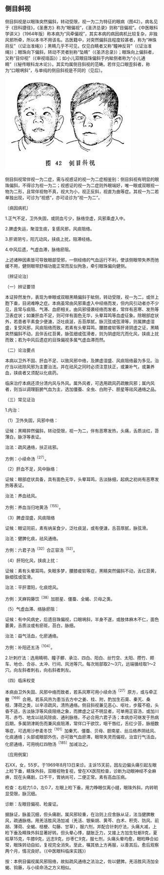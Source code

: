 ## 侧目斜视

侧目斜视是以眼珠突然偏斜，转动受限，视一为二为特征的眼病（图42）。病名见于《目科捷径》，《圣惠方》称为“眼偏视”，《圣济总录》则称“目偏视”。《中医眼科学讲义》（1964年版）称本病为“风牵偏视”，其实本病的病因病机比较复杂，非独风邪所牵，所以本书不用该名。古医籍中，对突然偏斜且程度较甚者，称为“神珠将反”（《证治准绳》）；黑睛几乎不可见，仅见白睛者又称“瞳神反背”（《证治准绳》）；眼珠向下偏斜，转动不灵者别称“坠睛”（《圣济总录》）；眼珠向上偏斜者，又称“目仰视”（《审视瑶函》）；如小儿双眼目珠偏斜于内眦侧者称为“小儿通睛”（《秘传眼科龙木论》）。其实均属侧目斜视的范畴。若伴见口眼歪斜者，称为“口眼㖞斜”，与单纯的侧目斜视是不同的（见后）。

<img src="img\42.jpg" style="zoom:50%;" />

侧目斜视常伴视一为二症，需与视惑证的视一为二症相鉴别：侧目斜视有明显的眼珠偏斜，不得诊为视一为二；视惑证的视一为二症则外眼端好，唯一眼或双眼视一物为二形，且常伴视物不真，视大为小，视正反斜，视直为曲等症。其视一为二若单独出现，可诊为“视惑”，亦可迳诊为“视一为二”。

〔病因病机〕

1.正气不足，卫外失固，或阴血亏少，脉络空虚，风邪乘虚入中。

2.脾虚失运，聚湿生痰，复感风邪，风痰阻络。

3.肝肾阴亏，阳亢动风，挟痰上扰，阻滞经络。

4.中风后遗，气虚血滞，脉络瘀阻。

上述诸种因素皆可导致眼部受邪，一侧经络的气血运行不利，使该侧眼带失养而弛缓不用，健侧眼带舒缩功能正常而反似拘急，牵引眼珠偏向健侧。

〔辨证论治〕

（一）辨证要领

本证猝然发作，表现为单眼或双眼黑睛偏斜于眦侧，转动受限，视一为二，或伴上胞下垂，目闭难睁之症。本病虽常由风邪乘虚入中经络而发，但内风引动者亦不少见，且常与痰阻、气滞、血瘀相关。由风邪侵袭经络而发者，常伴有恶寒、发热等卫表症状；如兼肝血不足，则可伴有面色无华，头晕耳鸣等血虚征象。除眼部症状外，若患者平素食少便溏，泛吐痰涎，舌苔厚腻，脉沉弦或弦滑等，则属脾虚湿盛，复受风邪，风痰阻络而致。若素有头晕耳鸣，腰膝痠软等肝肾阴虚之证，黑睛突然偏斜不动，且伴舌红苔黄，脉弦细或弦滑者，则为阴虚阳亢而化风，挟痰上扰而致；若为中风后遗症的目珠偏视多属气虚血滞而然。

（二）论治要点

本病以卫外不固、肝血不足、以致风邪中络，及脾虚湿盛、风痰阻络最为多见。治疗当以祛除风邪为主要治法。并在祛风之同时必须注意扶正，或兼补气，或兼养血，挟痰者又须配以化痰药。

临床治疗本病还须分清内风与外风。属外风者，可选用疏风药疏散风邪；属内风者，则当以调理脏腑气血为主，选加僵蚕、全虫、白附子、胆星等祛风通络之品。

（三）常见证治

1.内治：

（1）卫外失固，风邪中络：

证候：黑睛猝然偏斜，转动受限，视一为二，伴有恶寒发热，头痛，舌质淡红，苔薄白，脉浮等表证。

治法：疏风通络，扶正祛邪。

方例：小续命汤<sup>〔27〕</sup>。

（2）肝血不足，风中脉络：

证候：眼部症状具备，具有面色无华，头晕耳鸣，舌淡脉细，起病之初尚有恶寒发热等表证。

治法：养血祛风。

方例：养血当归地黄汤<sup>〔155〕</sup>。

（3）脾虚湿盛，风痰阻络

证候：眼证同前，素有纳呆食少，泛吐痰涎，或有便溏，舌苔厚腻，脉弦滑。

治法：健脾化痰，祛风通络。

方例：六君子汤<sup>〔32〕</sup>合正容汤<sup>〔52〕</sup>。

（4）肝阳化风，挟痰上扰：

证候：素有头晕耳鸣，失眠多梦，腰膝痠软等症，黑睛突然偏斜不动，舌红苔黄，脉细弦或弦滑。

治法：平肝潜阳，化痰熄风。

方例：天麻钩藤饮<sup>〔38〕</sup>加胆星、僵蚕、全蝎、贝母之类。

（5）气虚血滞、络脉瘀阻：

证候：有中风病史，后遗目珠偏视，口眼㖞斜，半身不遂，或肢体麻木不仁，面色萎黄，舌质淡或有瘀斑，苔白，脉细。

治法：益气活血，化瘀通络。

方例：补阳还五汤<sup>〔104〕</sup>。

2.针刺疗法：选用睛明、瞳子髎、承泣、四白、阳白、丝竹空、太阳、攒竹、颊车、地仓、合谷、太冲、行间、风池等穴。每次局部取2〜3穴，远端循经取1〜2穴。向左斜者刺右，向右斜者刺左。

（四）临床权变

本病由卫外失固、风邪中络而致者，若系风寒可用小续命汤<sup>〔27〕</sup>原方，或与牵正散<sup>〔169〕</sup>合用。若系风热为患当去方中之姜、桂、附，酌加生石膏、秦艽、桑枝、薄荷之类，以辛凉疏风，清热通络。侧目斜视兼见恶心、呕吐，步履不稳，头昏不适，舌淡脉浮等风痰阻络之象，而脾虚之证不明显者，可单用正容汤，或加川芎、赤芍、地龙以祛风除痰、通利脉络，不必合用六君子汤；本病亦可继发于热病后期，多属阴津耗伤而兼风痰阻滞，常伴口干欲饮，咽干唇红，舌红少苔，脉细数等症，可选用沙参麦冬饮<sup>〔101〕</sup>加秦艽、僵蚕、贝母、胆南星、丝瓜络养阴祛风、化痰通络；头部或眼部外伤，亦可致气血瘀滞，眼带失灵而偏视，治宜行气活血，化瘀通络，可用桃红四物汤<sup>〔185〕</sup>加减治之。

〔应用例案〕

石XX，女，55岁。于1969年8月13日来诊。主诉15天前，因左边偏头痛引起左眼上睑下垂，睛珠外斜，双眼视物复视，曾在XX医院检查，诊断为动眼神经不全麻痹，现在头痛剧，口不干，胃纳尚可，二便正常。素有高血压病。

检查：右视力1.0，左0.7，左眼上睑下垂，用力睁眼仅离小缝，眼珠外斜，内转明显受限，脉沉细。

诊断：左眼目偏视、睑废证。

据脉证，脉虽沉细，但头痛剧，属风邪较重，在治则上应舍脉从证，法当健脾散风，疏通脉络。用羌活胜风汤加减（羌活、银柴胡、黄芩、白术、积壳、防风、前胡、薄荷、全蝎、桔梗、勾藤、甘草），服六剂，并配合针刺疗法，头痛大减，上睑下垂及睛珠外斜显著好转。但头晕心悸，腿胀乏力，又接上方加生牡蛎9克，夏枯草15克，牛膝9克，远志9克，炒枣仁9克，服七剂，头痛头晕均愈，眼睑睁合如常，眼珠转动自如，复视完全消失。至此，嘱其依上方再服，以善其后。愈后观察两个月，情况良好。（《中医眼科临床实践》）

按：本例目偏视属风邪阻络，故拟疏风通络之法治之，佐以健脾。羌活胜风汤加全蝎、钩藤，与小续命汤之方义相似。
